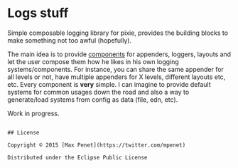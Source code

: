 # Logs stuff

Simple composable logging library for pixie, provides the building
blocks to make something not too awful (hopefully).

The main idea is to provide
[components](https://github.com/mpenet/component) for appenders,
loggers, layouts and let the user compose them how he likes in his own
logging systems/components. For instance, you can share the same
appender for all levels or not, have multiple appenders for X levels,
different layouts etc, etc. Every component is **very** simple. I can
imagine to provide default systems for common usages down the road and
also a way to generate/load systems from config as data (file, edn,
etc).

Work in progress.

<!-- ## Installation -->

<!-- With [dust](https://github.com/pixie-lang/dust), add the following to -->
<!-- your project.edn `:dependencies`: -->

<!-- ```clojure -->
<!-- [mpenet/tape "0.1.1-alpha"] -->
```

## License

Copyright © 2015 [Max Penet](https://twitter.com/mpenet)

Distributed under the Eclipse Public License
